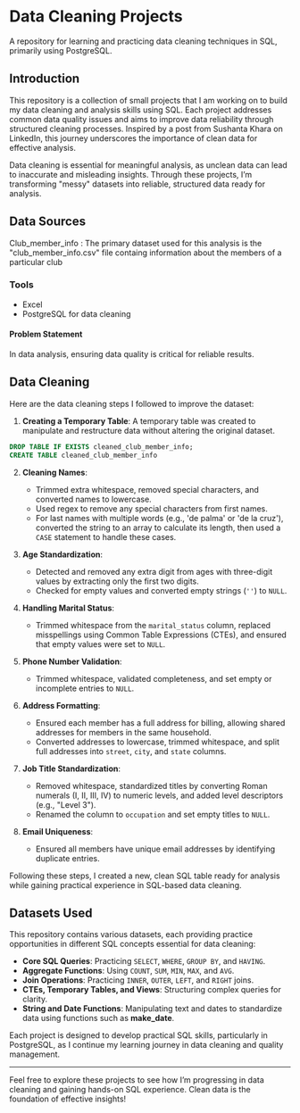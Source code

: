 # Data Cleaning Projects

A repository for learning and practicing data cleaning techniques in SQL, primarily using PostgreSQL.

## Introduction

This repository is a collection of small projects that I am working on to build my data cleaning and analysis skills using SQL. Each project addresses common data quality issues and aims to improve data reliability through structured cleaning processes. Inspired by a post from Sushanta Khara on LinkedIn, this journey underscores the importance of clean data for effective analysis.

Data cleaning is essential for meaningful analysis, as unclean data can lead to inaccurate and misleading insights. Through these projects, I’m transforming "messy" datasets into reliable, structured data ready for analysis.

## Data Sources
Club_member_info : The primary dataset used for this analysis is the "club_member_info.csv" file containg information about the members of a particular club

### Tools
- Excel
- PostgreSQL for data cleaning


#### Problem Statement

In data analysis, ensuring data quality is critical for reliable results.
## Data Cleaning
Here are the data cleaning steps I followed to improve the dataset:

1. **Creating a Temporary Table**: A temporary table was created to manipulate and restructure data without altering the original dataset.
``` sql
DROP TABLE IF EXISTS cleaned_club_member_info;
CREATE TABLE cleaned_club_member_info
```
2. **Cleaning Names**:
   - Trimmed extra whitespace, removed special characters, and converted names to lowercase.
   - Used regex to remove any special characters from first names.
   - For last names with multiple words (e.g., 'de palma' or 'de la cruz'), converted the string to an array to calculate its length, then used a `CASE` statement to handle these cases.

3. **Age Standardization**:
   - Detected and removed any extra digit from ages with three-digit values by extracting only the first two digits.
   - Checked for empty values and converted empty strings (`''`) to `NULL`.

4. **Handling Marital Status**:
   - Trimmed whitespace from the `marital_status` column, replaced misspellings using Common Table Expressions (CTEs), and ensured that empty values were set to `NULL`.

5. **Phone Number Validation**:
   - Trimmed whitespace, validated completeness, and set empty or incomplete entries to `NULL`.

6. **Address Formatting**:
   - Ensured each member has a full address for billing, allowing shared addresses for members in the same household.
   - Converted addresses to lowercase, trimmed whitespace, and split full addresses into `street`, `city`, and `state` columns.

7. **Job Title Standardization**:
   - Removed whitespace, standardized titles by converting Roman numerals (I, II, III, IV) to numeric levels, and added level descriptors (e.g., "Level 3").
   - Renamed the column to `occupation` and set empty titles to `NULL`.

8. **Email Uniqueness**:
   - Ensured all members have unique email addresses by identifying duplicate entries.

Following these steps, I created a new, clean SQL table ready for analysis while gaining practical experience in SQL-based data cleaning.

## Datasets Used

This repository contains various datasets, each providing practice opportunities in different SQL concepts essential for data cleaning:

- **Core SQL Queries**: Practicing `SELECT`, `WHERE`, `GROUP BY`, and `HAVING`.
- **Aggregate Functions**: Using `COUNT`, `SUM`, `MIN`, `MAX`, and `AVG`.
- **Join Operations**: Practicing `INNER`, `OUTER`, `LEFT`, and `RIGHT` joins.
- **CTEs, Temporary Tables, and Views**: Structuring complex queries for clarity.
- **String and Date Functions**: Manipulating text and dates to standardize data using functions such as **make_date**.


Each project is designed to develop practical SQL skills, particularly in PostgreSQL, as I continue my learning journey in data cleaning and quality management.

---

Feel free to explore these projects to see how I’m progressing in data cleaning and gaining hands-on SQL experience. Clean data is the foundation of effective insights!

